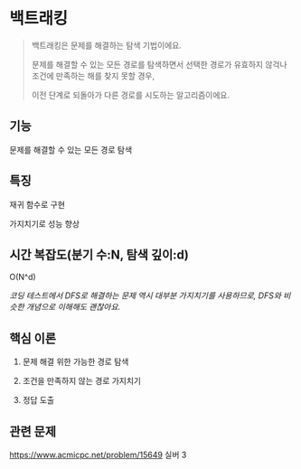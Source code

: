 백트래킹
======
> 백트래킹은 문제를 해결하는 탐색 기법이에요.
>
> 문제를 해결할 수 있는 모든 경로를 탐색하면서 선택한 경로가 유효하지 않걱나 조건에 만족하는 해를 찾지 못할 경우,
>
> 이전 단계로 되돌아가 다른 경로를 시도하는 알고리즘이에요.

기능
--
문제를 해결할 수 있는 모든 경로 탐색  

특징 
---
재귀 함수로 구현  

가지치기로 성능 향상

시간 복잡도(분기 수:N, 탐색 깊이:d) 
-----
O(N^d)

*코딩 테스트에서 DFS로 해결하는 문제 역시 대부분 가지치기를 사용하므로, DFS와 비슷한 개념으로 이해해도 괜찮아요.*

핵심 이론
----
1. 문제 해결 위한 가능한 경로 탐색

2. 조건을 만족하지 않는 경로 가지치기

3. 정답 도출

관련 문제
--------
<https://www.acmicpc.net/problem/15649> 실버 3










